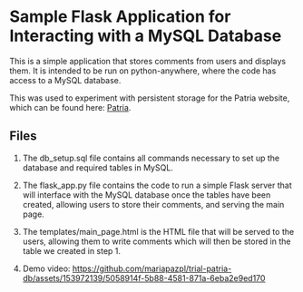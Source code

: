 # Sample Flask Application for Interacting with a MySQL Database

This is a simple application that stores comments from users and displays them. It is intended to be run on python-anywhere, where the code has access to a MySQL database.

This was used to experiment with persistent storage for the Patria website, which can be found here: [Patria](https://github.com/mariapazpl/Patria-Website).

## Files

1. The db_setup.sql file contains all commands necessary to set up the database and required tables in MySQL.

2. The flask_app.py file contains the code to run a simple Flask server that will interface with the MySQL database once the tables have been created, allowing users to store their comments, and serving the main page.

3. The templates/main_page.html is the HTML file that will be served to the users, allowing them to write comments which will then be stored in the table we created in step 1.
4. Demo video: https://github.com/mariapazpl/trial-patria-db/assets/153972139/5058914f-5b88-4581-871a-6eba2e9ed170


